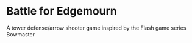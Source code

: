 # Battle for Edgemourn
A tower defense/arrow shooter game inspired by the Flash game series Bowmaster
 

